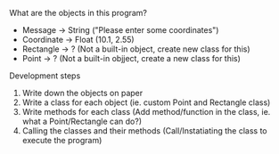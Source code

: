 What are the objects in this program?
- Message -> String ("Please enter some coordinates")
- Coordinate -> Float (10.1, 2.55)
- Rectangle -> ? (Not a built-in object, create new class for this)
- Point -> ? (Not a built-in objject, create a new class for this)

Development steps
1. Write down the objects on paper
2. Write a class for each object (ie. custom Point and Rectangle class)
3. Write methods for each class (Add method/function in the class, ie. what a Point/Rectangle can do?)
4. Calling the classes and their methods (Call/Instatiating the class to execute the program)